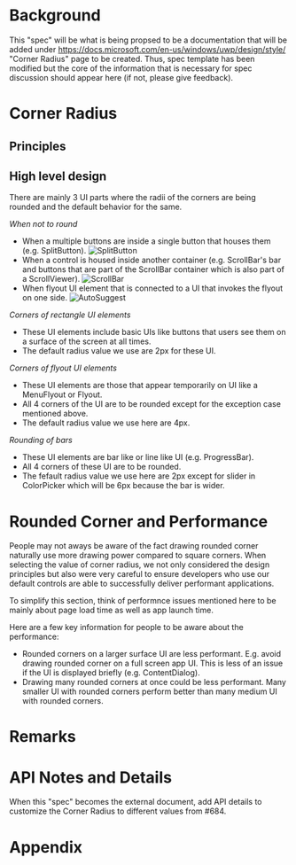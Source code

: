# Background
This "spec" will be what is being propsed to be a documentation that will be added under https://docs.microsoft.com/en-us/windows/uwp/design/style/ "Corner Radius" page to be created. Thus, spec template has been modified but the core of the information that is necessary for spec discussion should appear here (if not, please give feedback).

# Corner Radius
<Add thinking behind why we are rounding corners related to Fluent design.>
  
## Principles

## High level design
There are mainly 3 UI parts where the radii of the corners are being rounded and the default behavior for the same.

*When not to round*
- When a multiple buttons are inside a single button that houses them (e.g. SplitButton).
![SplitButton](https://github.com/microsoft/microsoft-ui-xaml-specs/blob/user/chigy/roundedcorner/active/RoundedCorner/ImageFiles/SplitButton2.png)
- When a control is housed inside another container (e.g. ScrollBar's bar and buttons that are part of the ScrollBar container which is also part of a ScrollViewer).
![ScrollBar](https://github.com/microsoft/microsoft-ui-xaml-specs/blob/user/chigy/roundedcorner/active/RoundedCorner/ImageFiles/ScrollBar.png)
- When flyout UI element that is connected to a UI that invokes the flyout on one side.
![AutoSuggest](https://github.com/microsoft/microsoft-ui-xaml-specs/blob/user/chigy/roundedcorner/active/RoundedCorner/ImageFiles/AutoSuggest.png)

*Corners of rectangle UI elements*
- These UI elements include basic UIs like buttons that users see them on a surface of the screen at all times.
- The default radius value we use are 2px for these UI.

*Corners of flyout UI elements*
- These UI elements are those that appear temporarily on UI like a MenuFlyout or Flyout.
- All 4 corners of the UI are to be rounded except for the exception case mentioned above.
- The default radius value we use here are 4px.

*Rounding of bars*
- These UI elements are bar like or line like UI (e.g. ProgressBar).
- All 4 corners of these UI are to be rounded.
- The fefault radius value we use here are 2px except for slider in ColorPicker which will be 6px because the bar is wider.

# Rounded Corner and Performance
People may not aways be aware of the fact drawing rounded corner naturally use more drawing power compared to square corners. When selecting the value of corner radius, we not only considered the design principles but also were very careful to ensure developers who use our default controls are able to successfully deliver performant applications. 

To simplify this section, think of performnce issues mentioned here to be mainly about page load time as well as app launch time.

Here are a few key information for people to be aware about the performance:
- Rounded corners on a larger surface UI are less performant. E.g. avoid drawing rounded corner on a full screen app UI. This is less of an issue if the UI is displayed briefly (e.g. ContentDialog).
- Drawing many rounded corners at once could be less performant. Many smaller UI with rounded corners perform better than many medium UI with rounded corners.


# Remarks

# API Notes and Details
When this "spec" becomes the external document, add API details to customize the Corner Radius to different values from #684.

# Appendix
